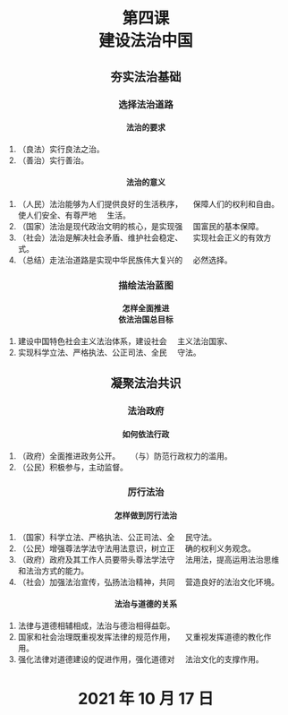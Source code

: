 # <center>第四课<br />建设法治中国</center>

## <center>夯实法治基础</center>

### <center>选择法治道路</center>

#### <center>法治的要求</center>

1. （良法）实行良法之治。
2. （善治）实行善治。

#### <center>法治的意义</center>

1. （人民）法治能够为人们提供良好的生活秩序，
&ensp;&#160;&#160;保障人们的权利和自由。使人们安全、有尊严地
&ensp;&#160;&#160;生活。
2. （国家）法治是现代政治文明的核心，是实现强
&ensp;&#160;&#160;国富民的基本保障。
3. （社会）法治是解决社会矛盾、维护社会稳定、
&ensp;&#160;&#160;实现社会正义的有效方式。
4. （总结）走法治道路是实现中华民族伟大复兴的
&ensp;&#160;&#160;必然选择。

### <center>描绘法治蓝图</center>

#### <center>怎样全面推进<br />依法治国总目标</center>

1. 建设中国特色社会主义法治体系，建设社会
&ensp;&#160;&#160;主义法治国家、
2. 实现科学立法、严格执法、公正司法、全民
&ensp;&#160;&#160;守法。

## <center>凝聚法治共识</center>

### <center>法治政府</center>

#### <center>如何依法行政</center>

1. （政府）全面推进政务公开。
&ensp;&#160;&#160;（与）防范行政权力的滥用。
2. （公民）积极参与，主动监督。

### <center>厉行法治</center>

#### <center>怎样做到厉行法治</center>

1. （国家）科学立法、严格执法、公正司法、全
&ensp;&#160;&#160;民守法。
2. （公民）增强尊法学法守法用法意识，树立正
&ensp;&#160;&#160;确的权利义务观念。
3. （政府）政府及其工作人员要带头尊法学法守
&ensp;&#160;&#160;法用法，提高运用法治思维和法治方式的能力。
4. （社会）加强法治宣传，弘扬法治精神，共同
&ensp;&#160;&#160;营造良好的法治文化环境。

#### <center>法治与道德的关系</center>

1. 法律与道德相辅相成，法治与德治相得益彰。
1. 国家和社会治理既重视发挥法律的规范作用，
&ensp;&#160;&#160;又重视发挥道德的教化作用。
2. 强化法律对道德建设的促进作用，强化道德对
&ensp;&#160;&#160;法治文化的支撑作用。

# <center>2021 年 10 月 17 日</center>